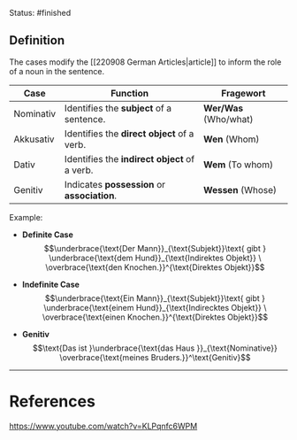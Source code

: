 Status: #finished 
## Definition
The cases modify the [[220908 German Articles|article]] to inform the role of a noun in the sentence.  

| Case      | Function                            | Fragewort        |
|-----------|------------------------------------|---------------------------------|
| Nominativ | Identifies the **subject** of a sentence.                | **Wer/Was** (Who/what)                       |
| Akkusativ | Identifies the **direct object** of a verb.             | **Wen** (Whom)                      |
| Dativ     | Identifies the **indirect object** of a verb.           | **Wem** (To whom)                   |
| Genitiv   | Indicates **possession** or **association**.               | **Wessen** (Whose)                 |


Example: 
- **Definite Case**
$$\underbrace{\text{Der Mann}}_{\text{Subjekt}}\text{ gibt } \underbrace{\text{dem Hund}}_{\text{Indirektes Objekt}} \ \overbrace{\text{den Knochen.}}^{\text{Direktes Objekt}}$$
- **Indefinite Case**
$$\underbrace{\text{Ein Mann}}_{\text{Subjekt}}\text{ gibt } \underbrace{\text{einem Hund}}_{\text{Indirecktes Objekt}} \ \overbrace{\text{einen Knochen.}}^{\text{Direktes Objekt}}$$

- **Genitiv**
$$\text{Das ist }\underbrace{\text{das Haus }}_{\text{Nominative}} \overbrace{\text{meines Bruders.}}^\text{Genitiv}$$



---
# References
https://www.youtube.com/watch?v=KLPqnfc6WPM